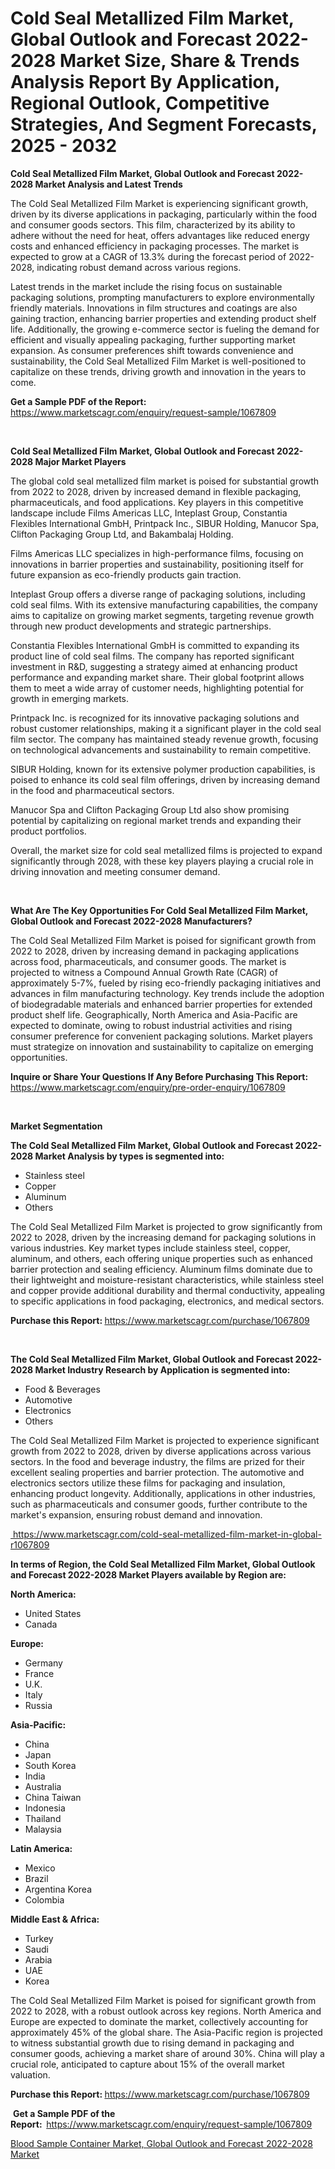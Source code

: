 <p><h1>Cold Seal Metallized Film Market, Global Outlook and Forecast 2022-2028 Market Size, Share & Trends Analysis Report By Application, Regional Outlook, Competitive Strategies, And Segment Forecasts, 2025 - 2032</h1></p><p><strong>Cold Seal Metallized Film Market, Global Outlook and Forecast 2022-2028 Market Analysis and Latest Trends</strong></p>
<p><p>The Cold Seal Metallized Film Market is experiencing significant growth, driven by its diverse applications in packaging, particularly within the food and consumer goods sectors. This film, characterized by its ability to adhere without the need for heat, offers advantages like reduced energy costs and enhanced efficiency in packaging processes. The market is expected to grow at a CAGR of 13.3% during the forecast period of 2022-2028, indicating robust demand across various regions.</p><p>Latest trends in the market include the rising focus on sustainable packaging solutions, prompting manufacturers to explore environmentally friendly materials. Innovations in film structures and coatings are also gaining traction, enhancing barrier properties and extending product shelf life. Additionally, the growing e-commerce sector is fueling the demand for efficient and visually appealing packaging, further supporting market expansion. As consumer preferences shift towards convenience and sustainability, the Cold Seal Metallized Film Market is well-positioned to capitalize on these trends, driving growth and innovation in the years to come.</p></p>
<p><strong>Get a Sample PDF of the Report:&nbsp;</strong> <a href="https://www.marketscagr.com/enquiry/request-sample/1067809?utm_campaign=2110&utm_medium=2&utm_source=Github&utm_content=ia&utm_term=21032025&utm_id=cold-seal-metallized-film-market-global-outlook-and-forecast-2022-2028">https://www.marketscagr.com/enquiry/request-sample/1067809</a></p>
<p>&nbsp;</p>
<p><strong>Cold Seal Metallized Film Market, Global Outlook and Forecast 2022-2028 Major Market Players</strong></p>
<p><p>The global cold seal metallized film market is poised for substantial growth from 2022 to 2028, driven by increased demand in flexible packaging, pharmaceuticals, and food applications. Key players in this competitive landscape include Films Americas LLC, Inteplast Group, Constantia Flexibles International GmbH, Printpack Inc., SIBUR Holding, Manucor Spa, Clifton Packaging Group Ltd, and Bakambalaj Holding.</p><p>Films Americas LLC specializes in high-performance films, focusing on innovations in barrier properties and sustainability, positioning itself for future expansion as eco-friendly products gain traction.</p><p>Inteplast Group offers a diverse range of packaging solutions, including cold seal films. With its extensive manufacturing capabilities, the company aims to capitalize on growing market segments, targeting revenue growth through new product developments and strategic partnerships.</p><p>Constantia Flexibles International GmbH is committed to expanding its product line of cold seal films. The company has reported significant investment in R&D, suggesting a strategy aimed at enhancing product performance and expanding market share. Their global footprint allows them to meet a wide array of customer needs, highlighting potential for growth in emerging markets.</p><p>Printpack Inc. is recognized for its innovative packaging solutions and robust customer relationships, making it a significant player in the cold seal film sector. The company has maintained steady revenue growth, focusing on technological advancements and sustainability to remain competitive.</p><p>SIBUR Holding, known for its extensive polymer production capabilities, is poised to enhance its cold seal film offerings, driven by increasing demand in the food and pharmaceutical sectors.</p><p>Manucor Spa and Clifton Packaging Group Ltd also show promising potential by capitalizing on regional market trends and expanding their product portfolios.</p><p>Overall, the market size for cold seal metallized films is projected to expand significantly through 2028, with these key players playing a crucial role in driving innovation and meeting consumer demand.</p></p>
<p>&nbsp;</p>
<p><strong>What Are The Key Opportunities For Cold Seal Metallized Film Market, Global Outlook and Forecast 2022-2028 Manufacturers?</strong></p>
<p><p>The Cold Seal Metallized Film Market is poised for significant growth from 2022 to 2028, driven by increasing demand in packaging applications across food, pharmaceuticals, and consumer goods. The market is projected to witness a Compound Annual Growth Rate (CAGR) of approximately 5-7%, fueled by rising eco-friendly packaging initiatives and advances in film manufacturing technology. Key trends include the adoption of biodegradable materials and enhanced barrier properties for extended product shelf life. Geographically, North America and Asia-Pacific are expected to dominate, owing to robust industrial activities and rising consumer preference for convenient packaging solutions. Market players must strategize on innovation and sustainability to capitalize on emerging opportunities.</p></p>
<p><strong>Inquire or Share Your Questions If Any Before Purchasing This Report:</strong> <a href="https://www.marketscagr.com/enquiry/pre-order-enquiry/1067809?utm_campaign=2110&utm_medium=2&utm_source=Github&utm_content=ia&utm_term=21032025&utm_id=cold-seal-metallized-film-market-global-outlook-and-forecast-2022-2028">https://www.marketscagr.com/enquiry/pre-order-enquiry/1067809</a></p>
<p>&nbsp;</p>
<p><strong>Market Segmentation</strong></p>
<p><strong>The Cold Seal Metallized Film Market, Global Outlook and Forecast 2022-2028 Market Analysis by types is segmented into:</strong></p>
<p><ul><li>Stainless steel</li><li>Copper</li><li>Aluminum</li><li>Others</li></ul></p>
<p><p>The Cold Seal Metallized Film Market is projected to grow significantly from 2022 to 2028, driven by the increasing demand for packaging solutions in various industries. Key market types include stainless steel, copper, aluminum, and others, each offering unique properties such as enhanced barrier protection and sealing efficiency. Aluminum films dominate due to their lightweight and moisture-resistant characteristics, while stainless steel and copper provide additional durability and thermal conductivity, appealing to specific applications in food packaging, electronics, and medical sectors.</p></p>
<p><strong>Purchase this Report:&nbsp;</strong><a href="https://www.marketscagr.com/purchase/1067809?utm_campaign=2110&utm_medium=2&utm_source=Github&utm_content=ia&utm_term=21032025&utm_id=cold-seal-metallized-film-market-global-outlook-and-forecast-2022-2028">https://www.marketscagr.com/purchase/1067809</a></p>
<p>&nbsp;</p>
<p><strong>The Cold Seal Metallized Film Market, Global Outlook and Forecast 2022-2028 Market Industry Research by Application is segmented into:</strong></p>
<p><ul><li>Food & Beverages</li><li>Automotive</li><li>Electronics</li><li>Others</li></ul></p>
<p><p>The Cold Seal Metallized Film Market is projected to experience significant growth from 2022 to 2028, driven by diverse applications across various sectors. In the food and beverage industry, the films are prized for their excellent sealing properties and barrier protection. The automotive and electronics sectors utilize these films for packaging and insulation, enhancing product longevity. Additionally, applications in other industries, such as pharmaceuticals and consumer goods, further contribute to the market's expansion, ensuring robust demand and innovation.</p></p>
<p><a href="https://www.marketscagr.com/cold-seal-metallized-film-market-in-global-r1067809?utm_campaign=2110&utm_medium=2&utm_source=Github&utm_content=ia&utm_term=21032025&utm_id=cold-seal-metallized-film-market-global-outlook-and-forecast-2022-2028">&nbsp;https://www.marketscagr.com/cold-seal-metallized-film-market-in-global-r1067809</a></p>
<p><strong>In terms of Region, the Cold Seal Metallized Film Market, Global Outlook and Forecast 2022-2028 Market Players available by Region are:</strong></p>
<p>
    <p> <strong> North America: </strong>
        <ul>
            <li>United States</li>
            <li>Canada</li>
        </ul>
        </p> 
    <p> <strong> Europe: </strong>
        <ul>
            <li>Germany</li>
            <li>France</li>
            <li>U.K.</li>
            <li>Italy</li>
            <li>Russia</li>
        </ul>
        </p> 
    <p> <strong> Asia-Pacific: </strong>
        <ul>
            <li>China</li>
            <li>Japan</li>
            <li>South Korea</li>
            <li>India</li>
            <li>Australia</li>
            <li>China Taiwan</li>
            <li>Indonesia</li>
            <li>Thailand</li>
            <li>Malaysia</li>
        </ul>
        </p> 
    <p> <strong> Latin America: </strong>
        <ul>
            <li>Mexico</li>
            <li>Brazil</li>
            <li>Argentina Korea</li>
            <li>Colombia</li>
        </ul>
        </p> 
    <p> <strong> Middle East & Africa: </strong>
        <ul>
            <li>Turkey</li>
            <li>Saudi</li>
            <li>Arabia</li>
            <li>UAE</li>
            <li>Korea</li>
        </ul>
    </p>
    </p>
<p><p>The Cold Seal Metallized Film Market is poised for significant growth from 2022 to 2028, with a robust outlook across key regions. North America and Europe are expected to dominate the market, collectively accounting for approximately 45% of the global share. The Asia-Pacific region is projected to witness substantial growth due to rising demand in packaging and consumer goods, achieving a market share of around 30%. China will play a crucial role, anticipated to capture about 15% of the overall market valuation.</p></p>
<p><strong>Purchase this Report: </strong><a href="https://www.marketscagr.com/purchase/1067809?utm_campaign=2110&utm_medium=2&utm_source=Github&utm_content=ia&utm_term=21032025&utm_id=cold-seal-metallized-film-market-global-outlook-and-forecast-2022-2028">https://www.marketscagr.com/purchase/1067809</a></p>
<p>&nbsp;<strong>Get a Sample PDF of the Report:&nbsp;&nbsp;</strong><a href="https://www.marketscagr.com/enquiry/request-sample/1067809?utm_campaign=2110&utm_medium=2&utm_source=Github&utm_content=ia&utm_term=21032025&utm_id=cold-seal-metallized-film-market-global-outlook-and-forecast-2022-2028">https://www.marketscagr.com/enquiry/request-sample/1067809</a></p>
<p><strong></strong></p>
<p><p><a href="https://github.com/JakirUddin651/Market-Research-Report-List-2/blob/main/blood-sample-container-market-global-outlook-and-forecast-2022-2028-market.md?utm_campaign=2110&utm_medium=2&utm_source=Github&utm_content=ia&utm_term=21032025&utm_id=cold-seal-metallized-film-market-global-outlook-and-forecast-2022-2028">Blood Sample Container Market, Global Outlook and Forecast 2022-2028 Market</a></p></p>